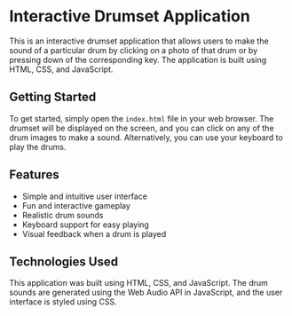 # Interactive Drumset Application

This is an interactive drumset application that allows users to make the sound of a particular drum by clicking on a photo of that drum or by pressing down of the corresponding key. The application is built using HTML, CSS, and JavaScript.

## Getting Started

To get started, simply open the `index.html` file in your web browser. The drumset will be displayed on the screen, and you can click on any of the drum images to make a sound. Alternatively, you can use your keyboard to play the drums.

## Features

- Simple and intuitive user interface
- Fun and interactive gameplay
- Realistic drum sounds
- Keyboard support for easy playing
- Visual feedback when a drum is played

## Technologies Used

This application was built using HTML, CSS, and JavaScript. The drum sounds are generated using the Web Audio API in JavaScript, and the user interface is styled using CSS.
